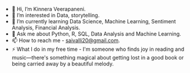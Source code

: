 - 👋 Hi, I’m Kinnera Veerapaneni.
- 👀 I’m interested in Data, storytelling.
- 🌱 I’m currently learning Data Science, Machine Learning, Sentiment Analysis, Financial Analysis.
- 💬 Ask me about Python, R, SQL, Data Analysis and Machine Learning.
- 📫 How to reach me - saivalli20@gmail.com.
- ⚡ What I do in my free time - I'm someone who finds joy in reading and music—there's something magical about getting lost in a good book or being carried away by a beautiful melody.

<!---
kinnera20/kinnera20 is a ✨ special ✨ repository because its `README.md` (this file) appears on your GitHub profile.
You can click the Preview link to take a look at your changes.
--->
